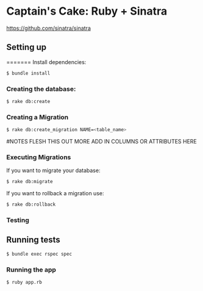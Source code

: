 # Captain's Cake: Ruby + Sinatra

https://github.com/sinatra/sinatra

## Setting up
=======
Install dependencies:
```bash
$ bundle install
```

### Creating the database:
```bash
$ rake db:create
```

### Creating a Migration
```bash
$ rake db:create_migration NAME=<table_name>
```
#NOTES FLESH THIS OUT MORE ADD IN COLUMNS OR ATTRIBUTES HERE

### Executing Migrations

If you want to migrate your database:
```bash
$ rake db:migrate
```

If you want to rollback a migration use:
```bash
$ rake db:rollback
```

### Testing

## Running tests
```bash
$ bundle exec rspec spec
```

### Running the app
```bash
$ ruby app.rb
```

